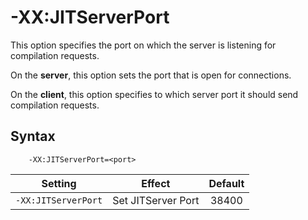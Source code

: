 <!--
* Copyright (c) 2021, 2021 IBM Corp. and others
*
* This program and the accompanying materials are made
* available under the terms of the Eclipse Public License 2.0
* which accompanies this distribution and is available at
* https://www.eclipse.org/legal/epl-2.0/ or the Apache
* License, Version 2.0 which accompanies this distribution and
* is available at https://www.apache.org/licenses/LICENSE-2.0.
*
* This Source Code may also be made available under the
* following Secondary Licenses when the conditions for such
* availability set forth in the Eclipse Public License, v. 2.0
* are satisfied: GNU General Public License, version 2 with
* the GNU Classpath Exception [1] and GNU General Public
* License, version 2 with the OpenJDK Assembly Exception [2].
*
* [1] https://www.gnu.org/software/classpath/license.html
* [2] http://openjdk.java.net/legal/assembly-exception.html
*
* SPDX-License-Identifier: EPL-2.0 OR Apache-2.0 OR GPL-2.0 WITH
* Classpath-exception-2.0 OR LicenseRef-GPL-2.0 WITH Assembly-exception
-->

# -XX:JITServerPort

This option specifies the port on which the server is listening for compilation requests.

On the **server**, this option sets the port that is open for connections.

On the **client**, this option specifies to which server port it should send compilation requests.

## Syntax

        -XX:JITServerPort=<port>

| Setting                 | Effect | Default                                                                            |
|-------------------------|--------|:----------------------------------------------------------------------------------:|
|`-XX:JITServerPort`           | Set JITServer Port | 38400                                                                                    |

<!-- ==== END OF TOPIC ==== xxjitserverport.md ==== -->
